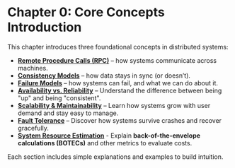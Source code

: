 # Chapter 0: Core Concepts Introduction

This chapter introduces three foundational concepts in distributed systems:

- [**Remote Procedure Calls (RPC)**](01-Remote-procedure-calls.md) – how systems communicate across machines.
- [**Consistency Models**](02-Consistency-Models.md) – how data stays in sync (or doesn’t).
- [**Failure Models**](03-Failure-models.md) – how systems can fail, and what we can do about it.
- [**Availability vs. Reliability**](04-Availability-vs-Reliability.md) – Understand the difference between being "up" and being "consistent".
- [**Scalability & Maintainability**](05-Scalability-Maintainability.md) – Learn how systems grow with user demand and stay easy to manage.
- [**Fault Tolerance**](06-Fault-Tolerance.md) – Discover how systems survive crashes and recover gracefully.
- [**System Resource Estimation**](07-System-Resource-Estimation.md) - Explain **back-of-the-envelope calculations (BOTECs)** and other metrics to evaluate costs.

Each section includes simple explanations and examples to build intuition.
